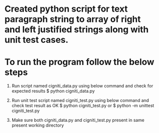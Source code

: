 # Created python script for text paragraph string to array of right and left justified strings along with unit test cases.
# To run the program follow the below steps
1. Run script named cigniti_data.py using below command and check for expected results
    $ python cigniti_data.py

2. Run unit test script named cigniti_test.py using below command and check test result as OK
    $ python cigniti_test.py
                or
    $ python -m unittest cigniti_test.py

3. Make sure both cigniti_data.py and cigniti_test.py present in same present working directory
